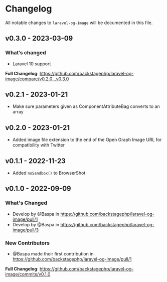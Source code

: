# Changelog

All notable changes to `laravel-og-image` will be documented in this file.

## v0.3.0 - 2023-03-09

### What’s changed

- Laravel 10 support

**Full Changelog**: https://github.com/backstagephp/laravel-og-image/compare/v0.2.0...v0.3.0

## v0.2.1 - 2023-01-21

- Make sure parameters given as ComponentAttributeBag converts to an array

## v0.2.0 - 2023-01-21

- Added image file extension to the end of the Open Graph Image URL for compatibility with Twitter

## v0.1.1 - 2022-11-23

- Added `noSandbox()` to BrowserShot

## v0.1.0 - 2022-09-09

### What's Changed

- Develop by @Baspa in https://github.com/backstagephp/laravel-og-image/pull/1
- Develop by @Baspa in https://github.com/backstagephp/laravel-og-image/pull/3

### New Contributors

- @Baspa made their first contribution in https://github.com/backstagephp/laravel-og-image/pull/1

**Full Changelog**: https://github.com/backstagephp/laravel-og-image/commits/v0.1.0
